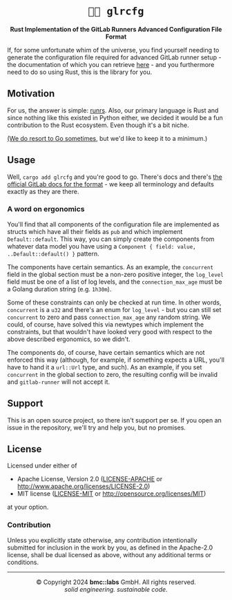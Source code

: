 <div align="center">

# `🏃🏽 glrcfg`

**Rust Implementation of the GitLab Runners Advanced Configuration File Format**

</div>

If, for some unfortunate whim of the universe, you find yourself needing to generate the
configuration file required for advanced GitLab runner setup - the documentation of which you can
retrieve [here](https://docs.gitlab.com/runner/configuration/advanced-configuration.html) - and you
furthermore need to do so using Rust, this is the library for you.


## Motivation

For us, the answer is simple: [runrs](https://github.com/bmc-labs/runrs). Also, our primary language
is Rust and since nothing like this existed in Python either, we decided it would be a fun
contribution to the Rust ecosystem. Even though it's a bit niche.

[(We do resort to Go sometimes](https://github.com/bmc-labs/terraform-provider-peripheral), but we'd
like to keep it to a minimum.)


## Usage

Well, `cargo add glrcfg` and you're good to go. There's docs and there's [the official GitLab docs
for the format](https://docs.gitlab.com/runner/configuration/advanced-configuration.html) - we keep
all terminology and defaults exactly as they are there.

### A word on ergonomics

You'll find that all components of the configuration file are implemented as structs which have all
their fields as `pub` and which implement `Default::default`. This way, you can simply create the
components from whatever data model you have using a `Component { field: value, ..Default::default()
}` pattern.

The components have certain semantics. As an example, the `concurrent` field in the global section
must be a non-zero positive integer, the `log_level` field must be one of a list of log levels, and
the `connection_max_age` must be a Golang duration string (e.g. `1h30m`).

Some of these constraints can only be checked at run time.  In other words, `concurrent` is a `u32`
and there's an enum for `log_level` - but you can still set `concurrent` to zero and pass
`connection_max_age` any random string. We could, of course, have solved this via newtypes which
implement the constraints, but that wouldn't have looked very good with respect to the above
described ergonomics, so we didn't.

The components do, of course, have certain semantics which are not enforced this way
(although, for example, if something expects a URL, you'll have to hand it a `url::Url` type, and
such). As an example, if you set `concurrent` in the global section to zero, the resulting config
will be invalid and `gitlab-runner` will not accept it.




## Support

This is an open source project, so there isn't support per se. If you open an issue in the
repository, we'll try and help you, but no promises.


## License

Licensed under either of

- Apache License, Version 2.0 ([LICENSE-APACHE](LICENSE-APACHE) or
  http://www.apache.org/licenses/LICENSE-2.0)
- MIT license ([LICENSE-MIT](LICENSE-MIT) or http://opensource.org/licenses/MIT)

at your option.

### Contribution

Unless you explicitly state otherwise, any contribution intentionally submitted for inclusion in the
work by you, as defined in the Apache-2.0 license, shall be dual licensed as above, without any
additional terms or conditions.

---

<div align="center">
© Copyright 2024 <b>bmc::labs</b> GmbH. All rights reserved.<br />
<em>solid engineering. sustainable code.</em>
</div>
